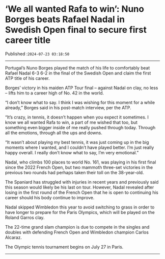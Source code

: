 # ‘We all wanted Rafa to win’: Nuno Borges beats Rafael Nadal in Swedish Open final to secure first career title

Published :`2024-07-23 03:18:50`

---

Portugal’s Nuno Borges played the match of his life to comfortably beat Rafael Nadal 6-3 6-2 in the final of the Swedish Open and claim the first ATP title of his career.

Borges’ victory in his maiden ATP Tour final – against Nadal on clay, no less – lifts him to a career high of No. 42 in the world.

“I don’t know what to say. I think I was wishing for this moment for a while already,” Borges said in his post-match interview, per the ATP.

“It’s crazy, in tennis, it doesn’t happen when you expect it sometimes. I know we all wanted Rafa to win, a part of me wished that too, but something even bigger inside of me really pushed through today. Through all the emotions, through all the ups and downs.

“It wasn’t about playing my best tennis, it was just coming up in the big moments where I wanted, and I couldn’t have played better. I’m just really happy overall. I really don’t know what to say, I’m very emotional.”

Nadal, who climbs 100 places to world No. 161, was playing in his first final since the 2022 French Open, but two mammoth three-set victories in the previous two rounds had perhaps taken their toll on the 38-year-old.

The Spaniard has struggled with injuries in recent years and previously said this season would likely be his last on tour. However, Nadal revealed after losing in the first round of the French Open that he is open to continuing his career should his body continue to improve.

Nadal skipped Wimbledon this year to avoid switching to grass in order to have longer to prepare for the Paris Olympics, which will be played on the Roland Garros clay.

The 22-time grand slam champion is due to compete in the singles and doubles with defending French Open and Wimbledon champion Carlos Alcaraz.

The Olympic tennis tournament begins on July 27 in Paris.

---

